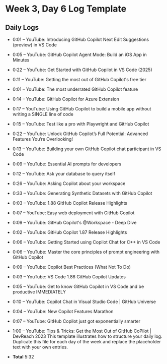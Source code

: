# Week 3, Day 6 Log Template

## Daily Logs
 - 0:01 – YouTube: Introducing GitHub Copilot Next Edit Suggestions (preview) in VS Code
 - 0:05 – YouTube: GitHub Copilot Agent Mode: Build an iOS App in Minutes
 - 0:22 – YouTube: Get Started with GitHub Copilot in VS Code (2025)
 - 0:11 – YouTube: Getting the most out of GitHub Copilot's free tier
 - 0:01 – YouTube: The most underrated GitHub Copilot feature
 - 0:14 – YouTube: GitHub Copilot for Azure Extension
 - 0:17 – YouTube: Using GitHub Copilot to build a mobile app without writing a SINGLE line of code
 - 0:15 – YouTube: Test like a pro with Playwright and GitHub Copilot
 - 0:22 – YouTube: Unlock GitHub Copilot’s Full Potential: Advanced Features You’re Overlooking!
 - 0:13 – YouTube: Building your own GitHub Copilot chat participant in VS Code
 - 0:09 – YouTube: Essential AI prompts for developers
 - 0:12 – YouTube: Ask your database to query itself
 - 0:26 – YouTube: Asking Copilot about your workspace
 - 0:33 – YouTube: Generating Synthetic Datasets with GitHub Copilot
 - 0:03 – YouTube: 1.88 GitHub Copilot Release Highlights
 - 0:07 – YouTube: Easy web deployment with GitHub Copilot
 - 0:09 – YouTube: GitHub Copilot's @Workspace - Deep Dive
 - 0:02 – YouTube: GitHub Copilot 1.87 Release Highlights
 - 0:06 – YouTube: Getting Started using Copilot Chat for C++ in VS Code
 - 0:06 – YouTube: Master the core principles of prompt engineering with GitHub Copilot
 - 0:09 – YouTube: Copilot Best Practices (What Not To Do)
 - 0:03 – YouTube: VS Code 1.86 GitHub Copilot Updates
 - 0:05 – YouTube: Get to know GitHub Copilot in VS Code and be productive IMMEDIATELY
 - 0:10 – YouTube: Copilot Chat in Visual Studio Code | GitHub Universe
 - 0:04 – YouTube: New Copilot Features Marathon
 - 0:07 – YouTube: GitHub Copilot just got exponentially smarter
 - 1:00 – YouTube: Tips & Tricks: Get the Most Out of GitHub CoPilot | DevReach 2023
This template illustrates how to structure your daily log.  Duplicate this file for each day of the week and replace the placeholder text with your own entries.


- **Total** 5:32

